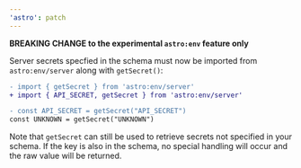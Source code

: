 ```yaml
---
'astro': patch
---
```


**BREAKING CHANGE to the experimental `astro:env` feature only**

Server secrets specfied in the schema must now be imported from `astro:env/server` along with `getSecret()`:

```diff
- import { getSecret } from 'astro:env/server'
+ import { API_SECRET, getSecret } from 'astro:env/server'

- const API_SECRET = getSecret("API_SECRET")
const UNKNOWN = getSecret("UNKNOWN")
```

Note that `getSecret` can still be used to retrieve secrets not specified in your schema. If the key is also in the schema, no special handling will occur and the raw value will be returned.